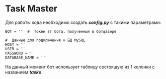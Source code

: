 # Task Master
Для работы кода необходимо создать ***config.py*** с такими параметрами:

```
BOT = ''  #  Токен тг бота, полученный в ботфазере

#  Данные для подключения к БД MySQL
HOST = ''
USER = ''
PASSWORD = ''
DATABASE_NAME = ''
```

На данный момент бот использует таблицу состоящую из 1 колонки с названием ***tasks***
